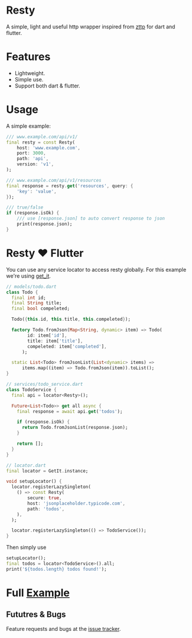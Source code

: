 # Resty

A simple, light and useful http wrapper inspired from [zttp](https://github.com/kitetail/zttp) for dart and flutter.

# Features

- Lightweight.
- Simple use.
- Support both dart & flutter.

# Usage

A simple example:

```dart
/// www.example.com/api/v1/
final resty = const Resty(
    host: 'www.example.com',
    port: 3000,
    path: 'api',
    version: 'v1',
);

/// www.example.com/api/v1/resources
final response = resty.get('resources', query: {
    'key': 'value',
});

/// true/false
if (response.isOk) {
    /// use [response.json] to auto convert response to json
    print(response.json);
}
```

# Resty ❤️ Flutter

You can use any service locator to access resty globally.
For this example we're using [get_it](https://pub.dev/packages/get_it).

```dart
// models/todo.dart
class Todo {
  final int id;
  final String title;
  final bool compeleted;

  Todo({this.id, this.title, this.compeleted});

  factory Todo.fromJson(Map<String, dynamic> item) => Todo(
        id: item['id'],
        title: item['title'],
        compeleted: item['completed'],
      );

  static List<Todo> fromJsonList(List<dynamic> items) =>
      items.map((item) => Todo.fromJson(item)).toList();
}

// services/todo_service.dart
class TodoService {
  final api = locator<Resty>();

  Future<List<Todo>> get all async {
    final response = await api.get('todos');

    if (response.isOk) {
      return Todo.fromJsonList(response.json);
    }

    return [];
  }
}

// locator.dart
final locator = GetIt.instance;

void setupLocator() {
  locator.registerLazySingleton(
    () => const Resty(
        secure: true,
        host: 'jsonplaceholder.typicode.com',
        path: 'todos',
    ),
  );

  locator.registerLazySingleton(() => TodoService());
}
```

Then simply use

```dart
setupLocator();
final todos = locator<TodoService>().all;
print('${todos.length} todos found!');
```

# Full [Example](https://github.com/hsul4n/dart-resty/tree/master/example/flutter)

## Fututres & Bugs

Feature requests and bugs at the [issue tracker](https://github.com/hsul4n/dart-resty).
